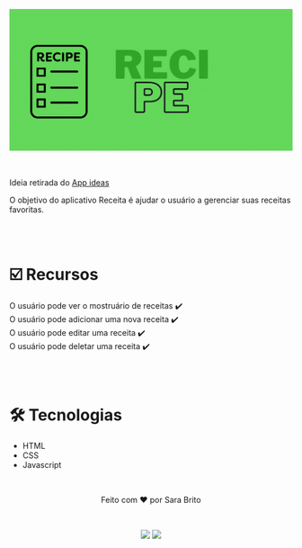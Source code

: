 <p align="center"><img src="images/banner.gif"></p><br>
<p>Ideia retirada do <a href="https://github.com/florinpop17/app-ideas"  target="_blank">App ideas</a></p>


<p>O objetivo do aplicativo Receita é ajudar o usuário a gerenciar suas receitas favoritas.</p>

<br><br>

<h1>☑️ Recursos</h1>
     O usuário pode ver o mostruário de receitas ✔️ <br>
     O usuário pode adicionar uma nova receita ✔️<br>
     O usuário pode editar uma receita ✔️<br>
     O usuário pode deletar uma receita ✔️

<br><br>

<h1>🛠️ Tecnologias</h1>
    <ul>
        <li>HTML</li>
        <li>CSS</li>
        <li>Javascript</li>
    </ul>

<br>

<p align="center">Feito com ❤️ por Sara Brito</p>

<br>

<div align="center">
 
  <a href="https://www.linkedin.com/in/sara-brito-49312a211/" target="_blank" ><img src="https://img.shields.io/badge/LinkedIn-0077B5?style=for-the-badge&logo=linkedin&logoColor=white" target="_blank"></a>
  <a href="https://www.instagram.com/sara_bds_/" target="_blank" ><img src="https://img.shields.io/badge/Instagram-E4405F?style=for-the-badge&logo=instagram&logoColor=white"></a>
</div>
